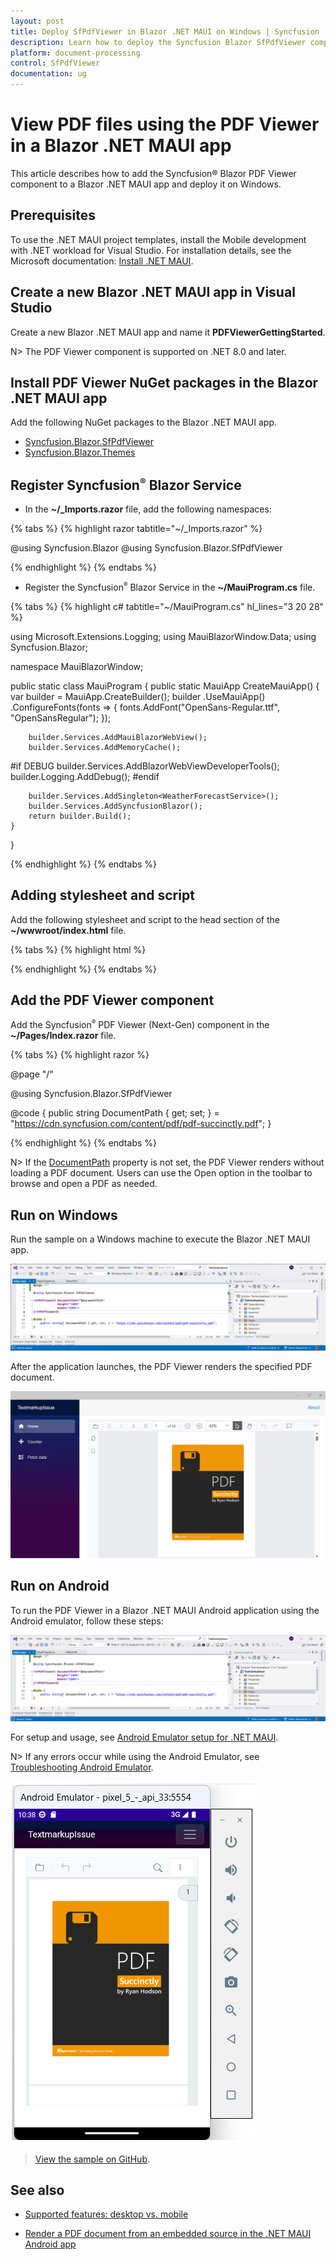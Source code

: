 ```yaml
---
layout: post
title: Deploy SfPdfViewer in Blazor .NET MAUI on Windows | Syncfusion
description: Learn how to deploy the Syncfusion Blazor SfPdfViewer component in a Blazor .NET MAUI application on Windows.
platform: document-processing
control: SfPdfViewer
documentation: ug
---
```


# View PDF files using the PDF Viewer in a Blazor .NET MAUI app

This article describes how to add the Syncfusion&reg; Blazor PDF Viewer component to a Blazor .NET MAUI app and deploy it on Windows.

## Prerequisites

To use the .NET MAUI project templates, install the Mobile development with .NET workload for Visual Studio. For installation details, see the Microsoft documentation: [Install .NET MAUI](https://learn.microsoft.com/en-us/dotnet/MAUI/get-started/installation?tabs=vswin).

## Create a new Blazor .NET MAUI app in Visual Studio

Create a new Blazor .NET MAUI app and name it **PDFViewerGettingStarted**.

N> The PDF Viewer component is supported on .NET 8.0 and later.

## Install PDF Viewer NuGet packages in the Blazor .NET MAUI app

Add the following NuGet packages to the Blazor .NET MAUI app.

* [Syncfusion.Blazor.SfPdfViewer](https://www.nuget.org/packages/Syncfusion.Blazor.SfPdfViewer) 
* [Syncfusion.Blazor.Themes](https://www.nuget.org/packages/Syncfusion.Blazor.Themes)

## Register Syncfusion<sup style="font-size:70%">&reg;</sup> Blazor Service

* In the **~/_Imports.razor** file, add the following namespaces:

{% tabs %}
{% highlight razor tabtitle="~/_Imports.razor" %}

@using Syncfusion.Blazor
@using Syncfusion.Blazor.SfPdfViewer

{% endhighlight %}
{% endtabs %}

* Register the Syncfusion<sup style="font-size:70%">&reg;</sup> Blazor Service in the **~/MauiProgram.cs** file.

{% tabs %}
{% highlight c# tabtitle="~/MauiProgram.cs" hl_lines="3 20 28" %}

using Microsoft.Extensions.Logging;
using MauiBlazorWindow.Data;
using Syncfusion.Blazor;

namespace MauiBlazorWindow;

public static class MauiProgram
{
    public static MauiApp CreateMauiApp()
    {
        var builder = MauiApp.CreateBuilder();
        builder
            .UseMauiApp<App>()
            .ConfigureFonts(fonts =>
            {
                fonts.AddFont("OpenSans-Regular.ttf", "OpenSansRegular");
            });

        builder.Services.AddMauiBlazorWebView();
        builder.Services.AddMemoryCache();

#if DEBUG
        builder.Services.AddBlazorWebViewDeveloperTools();
        builder.Logging.AddDebug();
#endif

        builder.Services.AddSingleton<WeatherForecastService>();
        builder.Services.AddSyncfusionBlazor();
        return builder.Build();
    }
}

{% endhighlight %}
{% endtabs %}

## Adding stylesheet and script

Add the following stylesheet and script to the head section of the **~/wwwroot/index.html** file.

{% tabs %}
{% highlight html %}

<head>
    <!-- Syncfusion Blazor PDF Viewer control's theme style sheet -->
    <link href="_content/Syncfusion.Blazor.Themes/bootstrap5.css" rel="stylesheet" />
</head>
<body>
    <!-- Syncfusion Blazor PDF Viewer control's scripts -->
    <script src="_content/Syncfusion.Blazor.SfPdfViewer/scripts/syncfusion-blazor-sfpdfviewer.min.js" type="text/javascript"></script>
</body>

{% endhighlight %}
{% endtabs %}

## Add the PDF Viewer component

Add the Syncfusion<sup style="font-size:70%">&reg;</sup> PDF Viewer (Next-Gen) component in the **~/Pages/Index.razor** file.

{% tabs %}
{% highlight razor %}

@page "/"

@using Syncfusion.Blazor.SfPdfViewer

<SfPdfViewer2 DocumentPath="@DocumentPath"
              Height="100%"
              Width="100%">
</SfPdfViewer2>

@code {
    public string DocumentPath { get; set; } = "https://cdn.syncfusion.com/content/pdf/pdf-succinctly.pdf";
}

{% endhighlight %}
{% endtabs %}

N> If the [DocumentPath](https://help.syncfusion.com/cr/blazor/Syncfusion.Blazor.SfPdfViewer.PdfViewerBase.html#Syncfusion_Blazor_SfPdfViewer_PdfViewerBase_DocumentPath) property is not set, the PDF Viewer renders without loading a PDF document. Users can use the Open option in the toolbar to browse and open a PDF as needed.

## Run on Windows

Run the sample on a Windows machine to execute the Blazor .NET MAUI app.

![Running the app on a Windows machine](gettingstarted-images/Windows-machine.png)

After the application launches, the PDF Viewer renders the specified PDF document.

![Blazor SfPdfViewer rendering the PDF document](gettingstarted-images/Windows-maui-output.png)

## Run on Android

To run the PDF Viewer in a Blazor .NET MAUI Android application using the Android emulator, follow these steps:

![Android emulator configuration for .NET MAUI](gettingstarted-images/android-maui.png)

For setup and usage, see [Android Emulator setup for .NET MAUI](https://learn.microsoft.com/en-us/dotnet/maui/android/emulator/device-manager#android-device-manager-on-windows).

N> If any errors occur while using the Android Emulator, see [Troubleshooting Android Emulator](https://learn.microsoft.com/en-us/dotnet/maui/android/emulator/troubleshooting).

![Blazor SfPdfViewer running in the Android emulator](gettingstarted-images/android-emulator.png)

>[View the sample on GitHub](https://github.com/SyncfusionExamples/blazor-pdf-viewer-examples/tree/master/Server%20Deployment/Maui/MauiBlazorWindow).

## See also

* [Supported features: desktop vs. mobile](./features#supported-features-desktop-vs-mobile)

* [Render a PDF document from an embedded source in the .NET MAUI Android app](../how-to/deploy-maui-using-android-emulator)
